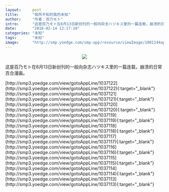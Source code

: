 ```yaml
---
layout:     post
title:      "我所不知的我的未知"
author:     "作者：百乃モト"
intro:      "这是百乃モト在6月13日新创刊的一般向杂志ハツキス里的一篇连载，崩溃的日常百合漫画。"
date:       "2018-02-14 12:17:10"
categories: "未知"
tags:       "未知"
image:      "http://smp.yoedge.com/smp-app/resource/viewImage/1001144appline.png"
---
```

<div style="text-align: center">
<p><img src="http://smp.yoedge.com/smp-app/resource/viewImage/1001144appline.png"/></p>
</div>
<p class="post-meta">
<span>这是百乃モト在6月13日新创刊的一般向杂志ハツキス里的一篇连载，崩溃的日常百合漫画。</span>
</p>
[http://smp3.yoedge.com/view/gotoAppLine/1037122](http://smp3.yoedge.com/view/gotoAppLine/1037122){:target="_blank"}
[http://smp3.yoedge.com/view/gotoAppLine/1037121](http://smp3.yoedge.com/view/gotoAppLine/1037121){:target="_blank"}
[http://smp3.yoedge.com/view/gotoAppLine/1037120](http://smp3.yoedge.com/view/gotoAppLine/1037120){:target="_blank"}
[http://smp3.yoedge.com/view/gotoAppLine/1037119](http://smp3.yoedge.com/view/gotoAppLine/1037119){:target="_blank"}
[http://smp3.yoedge.com/view/gotoAppLine/1037118](http://smp3.yoedge.com/view/gotoAppLine/1037118){:target="_blank"}
[http://smp3.yoedge.com/view/gotoAppLine/1037117](http://smp3.yoedge.com/view/gotoAppLine/1037117){:target="_blank"}
[http://smp3.yoedge.com/view/gotoAppLine/1037116](http://smp3.yoedge.com/view/gotoAppLine/1037116){:target="_blank"}
[http://smp3.yoedge.com/view/gotoAppLine/1037115](http://smp3.yoedge.com/view/gotoAppLine/1037115){:target="_blank"}
[http://smp3.yoedge.com/view/gotoAppLine/1037114](http://smp3.yoedge.com/view/gotoAppLine/1037114){:target="_blank"}
[http://smp3.yoedge.com/view/gotoAppLine/1037113](http://smp3.yoedge.com/view/gotoAppLine/1037113){:target="_blank"}


